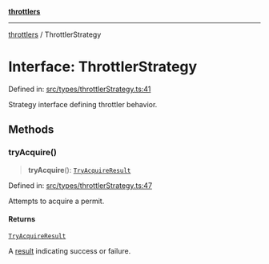 [**throttlers**](../README.md)

***

[throttlers](../globals.md) / ThrottlerStrategy

# Interface: ThrottlerStrategy

Defined in: [src/types/throttlerStrategy.ts:41](https://github.com/havelessbemore/throttlers/blob/71b6926c68e5c43e70c3be251f905b2bb4d30de8/src/types/throttlerStrategy.ts#L41)

Strategy interface defining throttler behavior.

## Methods

### tryAcquire()

> **tryAcquire**(): [`TryAcquireResult`](../type-aliases/TryAcquireResult.md)

Defined in: [src/types/throttlerStrategy.ts:47](https://github.com/havelessbemore/throttlers/blob/71b6926c68e5c43e70c3be251f905b2bb4d30de8/src/types/throttlerStrategy.ts#L47)

Attempts to acquire a permit.

#### Returns

[`TryAcquireResult`](../type-aliases/TryAcquireResult.md)

A [result](../type-aliases/TryAcquireResult.md) indicating success or failure.
